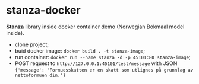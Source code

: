 # stanza-docker
**Stanza** library inside docker container demo (Norwegian Bokmaal model inside).

- clone project;
- buid docker image: `docker build . -t stanza-image`;
- run container: `docker run --name stanza -d -p 45101:80 stanza-image`;
- POST request to `http://127.0.0.1:45101/test/message` with JSON `{'message': 'Formuesskatten er en skatt som utlignes på grunnlag av nettoformuen din.'}`